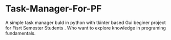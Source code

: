 # Task-Manager-For-PF
A simple task manager buld in python with tkinter based  Gui beginer project for Fisrt Semester Students . Who want to explore knowledge in programing fundamentals.
